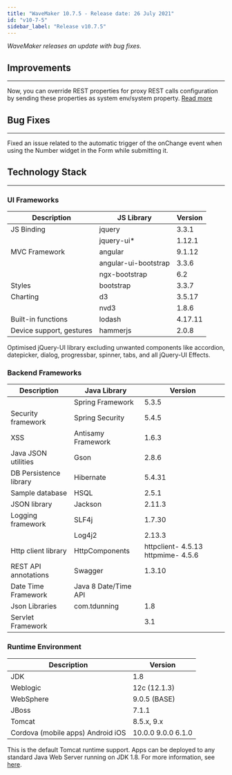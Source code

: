 ```yaml
---
title: "WaveMaker 10.7.5 - Release date: 26 July 2021"
id: "v10-7-5"
sidebar_label: "Release v10.7.5"
---
```

*WaveMaker releases an update with bug fixes.*


## Improvements

---

Now, you can override REST properties for proxy REST calls configuration by sending these properties as system env/system property. [Read more](/learn/app-development/services/web-services/rest-request-timeouts)

## Bug Fixes

---

Fixed an issue related to the automatic trigger of the onChange event when using the Number widget in the Form while submitting it.

## Technology Stack

---

### UI Frameworks

| Description | JS Library | Version |
| --- | --- | --- |
| JS Binding | jquery | 3.3.1 |
|  | jquery-ui* | 1.12.1 |
| MVC Framework | angular | 9.1.12 |
|  | angular-ui-bootstrap | 3.3.6 |
|  | ngx-bootstrap |6.2 |
| Styles | bootstrap | 3.3.7 |
| Charting | d3 | 3.5.17 |
|  | nvd3 | 1.8.6 |
| Built-in functions | lodash | 4.17.11 |
| Device support, gestures | hammerjs | 2.0.8 |

Optimised jQuery-UI library excluding unwanted components like accordion, datepicker, dialog, progressbar, spinner, tabs, and all jQuery-UI Effects.

### Backend Frameworks

| Description | Java Library | Version |
| --- | --- | --- |
|  | Spring Framework | 5.3.5|
| Security framework | Spring Security | 5.4.5|
| XSS | Antisamy Framework |  1.6.3 |
| Java JSON utilities | Gson | 2.8.6|
| DB Persistence library | Hibernate | 5.4.31|
| Sample database | HSQL | 2.5.1|
| JSON library | Jackson | 2.11.3|
| Logging framework | SLF4j | 1.7.30 |
|  | Log4j2 | 2.13.3 |
| Http client library | HttpComponents | httpclient- 4.5.13   httpmime- 4.5.6 |
| REST API annotations | Swagger | 1.3.10 |
| Date Time Framework | Java 8 Date/Time API |  |
| Json Libraries | com.tdunning |  1.8 |
| Servlet Framework |  | 3.1 |

### Runtime Environment

| Description | Version |
| --- | --- |
| JDK | 1.8 |
| Weblogic |12c (12.1.3) |
| WebSphere | 9.0.5 (BASE) |
| JBoss | 7.1.1 |
| Tomcat |8.5.x, 9.x |
| Cordova (mobile apps)   Android   iOS | 10.0.0   9.0.0    6.1.0 |

This is the default Tomcat runtime support. Apps can be deployed to any standard Java Web Server running on JDK 1.8. For more information, see [here](/learn/app-development/deployment/deployment-web-server).
